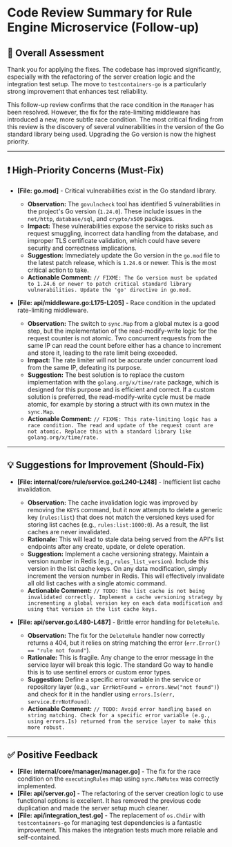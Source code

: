 # Code Review Summary for Rule Engine Microservice (Follow-up)

## 🚀 Overall Assessment

Thank you for applying the fixes. The codebase has improved significantly, especially with the refactoring of the server creation logic and the integration test setup. The move to `testcontainers-go` is a particularly strong improvement that enhances test reliability.

This follow-up review confirms that the race condition in the `Manager` has been resolved. However, the fix for the rate-limiting middleware has introduced a new, more subtle race condition. The most critical finding from this review is the discovery of several vulnerabilities in the version of the Go standard library being used. Upgrading the Go version is now the highest priority.

---

## ❗ High-Priority Concerns (Must-Fix)

- **[File: go.mod]** - Critical vulnerabilities exist in the Go standard library.
  - **Observation:** The `govulncheck` tool has identified 5 vulnerabilities in the project's Go version (`1.24.0`). These include issues in the `net/http`, `database/sql`, and `crypto/x509` packages.
  - **Impact:** These vulnerabilities expose the service to risks such as request smuggling, incorrect data handling from the database, and improper TLS certificate validation, which could have severe security and correctness implications.
  - **Suggestion:** Immediately update the Go version in the `go.mod` file to the latest patch release, which is `1.24.6` or newer. This is the most critical action to take.
  - **Actionable Comment:** `// FIXME: The Go version must be updated to 1.24.6 or newer to patch critical standard library vulnerabilities. Update the 'go' directive in go.mod.`

- **[File: api/middleware.go:L175-L205]** - Race condition in the updated rate-limiting middleware.
  - **Observation:** The switch to `sync.Map` from a global mutex is a good step, but the implementation of the read-modify-write logic for the request counter is not atomic. Two concurrent requests from the same IP can read the count before either has a chance to increment and store it, leading to the rate limit being exceeded.
  - **Impact:** The rate limiter will not be accurate under concurrent load from the same IP, defeating its purpose.
  - **Suggestion:** The best solution is to replace the custom implementation with the `golang.org/x/time/rate` package, which is designed for this purpose and is efficient and correct. If a custom solution is preferred, the read-modify-write cycle must be made atomic, for example by storing a struct with its own mutex in the `sync.Map`.
  - **Actionable Comment:** `// FIXME: This rate-limiting logic has a race condition. The read and update of the request count are not atomic. Replace this with a standard library like golang.org/x/time/rate.`

---

## 💡 Suggestions for Improvement (Should-Fix)

- **[File: internal/core/rule/service.go:L240-L248]** - Inefficient list cache invalidation.
  - **Observation:** The cache invalidation logic was improved by removing the `KEYS` command, but it now attempts to delete a generic key (`rules:list`) that does not match the versioned keys used for storing list caches (e.g., `rules:list:1000:0`). As a result, the list caches are never invalidated.
  - **Rationale:** This will lead to stale data being served from the API's list endpoints after any create, update, or delete operation.
  - **Suggestion:** Implement a cache versioning strategy. Maintain a version number in Redis (e.g., `rules_list_version`). Include this version in the list cache keys. On any data modification, simply increment the version number in Redis. This will effectively invalidate all old list caches with a single atomic command.
  - **Actionable Comment:** `// TODO: The list cache is not being invalidated correctly. Implement a cache versioning strategy by incrementing a global version key on each data modification and using that version in the list cache keys.`

- **[File: api/server.go:L480-L487]** - Brittle error handling for `DeleteRule`.
  - **Observation:** The fix for the `DeleteRule` handler now correctly returns a 404, but it relies on string matching the error (`err.Error() == "rule not found"`).
  - **Rationale:** This is fragile. Any change to the error message in the service layer will break this logic. The standard Go way to handle this is to use sentinel errors or custom error types.
  - **Suggestion:** Define a specific error variable in the service or repository layer (e.g., `var ErrNotFound = errors.New("not found")`) and check for it in the handler using `errors.Is(err, service.ErrNotFound)`.
  - **Actionable Comment:** `// TODO: Avoid error handling based on string matching. Check for a specific error variable (e.g., using errors.Is) returned from the service layer to make this more robust.`

---

## ✅ Positive Feedback

- **[File: internal/core/manager/manager.go]** - The fix for the race condition on the `executingRules` map using `sync.RWMutex` was correctly implemented.
- **[File: api/server.go]** - The refactoring of the server creation logic to use functional options is excellent. It has removed the previous code duplication and made the server setup much cleaner.
- **[File: api/integration_test.go]** - The replacement of `os.Chdir` with `testcontainers-go` for managing test dependencies is a fantastic improvement. This makes the integration tests much more reliable and self-contained.